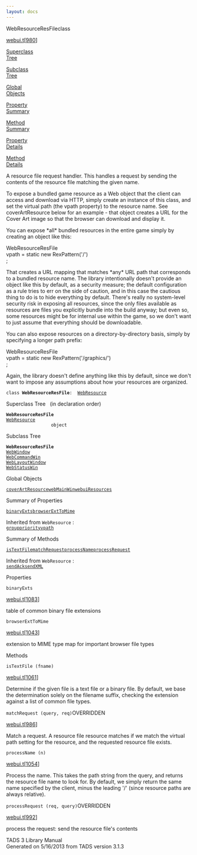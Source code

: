 ```yaml
---
layout: docs
---
```

<span class="title">WebResourceResFile</span><span class="type">class</span>

[webui.t](../file/webui.t.html)\[[980](../source/webui.t.html#980)\]

[Superclass  
Tree](#_SuperClassTree_)

[Subclass  
Tree](#_SubClassTree_)

[Global  
Objects](#_ObjectSummary_)

[Property  
Summary](#_PropSummary_)

[Method  
Summary](#_MethodSummary_)

[Property  
Details](#_Properties_)

[Method  
Details](#_Methods_)



A resource file request handler. This handles a request by sending the
contents of the resource file matching the given name.

To expose a bundled game resource as a Web object that the client can
access and download via HTTP, simply create an instance of this class,
and set the virtual path (the vpath property) to the resource name. See
coverArtResource below for an example - that object creates a URL for
the Cover Art image so that the browser can download and display it.

You can expose \*all\* bundled resources in the entire game simply by
creating an object like this:

  
WebResourceResFile  
vpath = static new RexPattern('/')  
;

That creates a URL mapping that matches \*any\* URL path that
corresponds to a bundled resource name. The library intentionally
doesn't provide an object like this by default, as a security measure;
the default configuration as a rule tries to err on the side of caution,
and in this case the cautious thing to do is to hide everything by
default. There's really no system-level security risk in exposing all
resources, since the only files available as resources are files you
explicitly bundle into the build anyway; but even so, some resources
might be for internal use within the game, so we don't want to just
assume that everything should be downloadable.

You can also expose resources on a directory-by-directory basis, simply
by specifying a longer path prefix:

  
WebResourceResFile  
vpath = static new RexPattern('/graphics/')  
;

Again, the library doesn't define anything like this by default, since
we don't want to impose any assumptions about how your resources are
organized.

`class `**`WebResourceResFile`**` :   `[`WebResource`](../object/WebResource.html)



<span id="_SuperClassTree_"></span>



<span class="hdln">Superclass Tree</span>   (in declaration order)



**`WebResourceResFile`**  
[`WebResource`](../object/WebResource.html)  
`                 object`  
<span id="_SubClassTree_"></span>



<span class="hdln">Subclass Tree</span>  



**`WebResourceResFile`**  
[`WebWindow`](../object/WebWindow.html)  
[`WebCommandWin`](../object/WebCommandWin.html)  
[`WebLayoutWindow`](../object/WebLayoutWindow.html)  
[`WebStatusWin`](../object/WebStatusWin.html)  
<span id="_ObjectSummary_"></span>



<span class="hdln">Global Objects</span>  



[`coverArtResource`](../object/coverArtResource.html)[`webMainWin`](../object/webMainWin.html)[`webuiResources`](../object/webuiResources.html)
<span id="_PropSummary_"></span>



<span class="hdln">Summary of Properties</span>  



[`binaryExts`](#binaryExts)[`browserExtToMime`](#browserExtToMime)

Inherited from `WebResource` :  
[`group`](../object/WebResource.html#group)[`priority`](../object/WebResource.html#priority)[`vpath`](../object/WebResource.html#vpath)

<span id="_MethodSummary_"></span>



<span class="hdln">Summary of Methods</span>  



[`isTextFile`](#isTextFile)[`matchRequest`](#matchRequest)[`processName`](#processName)[`processRequest`](#processRequest)

Inherited from `WebResource` :  
[`sendAck`](../object/WebResource.html#sendAck)[`sendXML`](../object/WebResource.html#sendXML)

<span id="_Properties_"></span>



<span class="hdln">Properties</span>  



<span id="binaryExts"></span>

`binaryExts`

[webui.t](../file/webui.t.html)\[[1083](../source/webui.t.html#1083)\]



table of common binary file extensions



<span id="browserExtToMime"></span>

`browserExtToMime`

[webui.t](../file/webui.t.html)\[[1043](../source/webui.t.html#1043)\]



extension to MIME type map for important browser file types



<span id="_Methods_"></span>



<span class="hdln">Methods</span>  



<span id="isTextFile"></span>

`isTextFile (fname)`

[webui.t](../file/webui.t.html)\[[1061](../source/webui.t.html#1061)\]



Determine if the given file is a text file or a binary file. By default,
we base the determination solely on the filename suffix, checking the
extension against a list of common file types.



<span id="matchRequest"></span>

`matchRequest (query, req)`<span class="rem">OVERRIDDEN</span>

[webui.t](../file/webui.t.html)\[[986](../source/webui.t.html#986)\]



Match a request. A resource file resource matches if we match the
virtual path setting for the resource, and the requested resource file
exists.



<span id="processName"></span>

`processName (n)`

[webui.t](../file/webui.t.html)\[[1054](../source/webui.t.html#1054)\]



Process the name. This takes the path string from the query, and returns
the resource file name to look for. By default, we simply return the
same name specified by the client, minus the leading '/' (since resource
paths are always relative).



<span id="processRequest"></span>

`processRequest (req, query)`<span class="rem">OVERRIDDEN</span>

[webui.t](../file/webui.t.html)\[[992](../source/webui.t.html#992)\]



process the request: send the resource file's contents





TADS 3 Library Manual  
Generated on 5/16/2013 from TADS version 3.1.3


